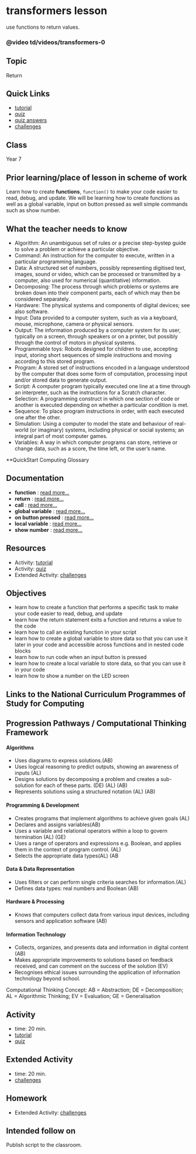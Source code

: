 # transformers lesson

use functions to return values.

### @video td/videos/transformers-0

## Topic

Return

## Quick Links

* [tutorial](/lessons/transformers/tutorial)
* [quiz](/lessons/transformers/quiz)
* [quiz answers](/lessons/transformers/quiz-answers)
* [challenges](/lessons/transformers/challenges)

## Class

Year 7

## Prior learning/place of lesson in scheme of work

Learn how to create **functions**, ` function() ` to make your code easier to read, debug, and update. We will be learning how to create functions as well as a global variable, input on button pressed as well simple commands such as show number.

## What the teacher needs to know

* Algorithm: An unambiguous set of rules or a precise step-bystep guide to solve a problem or achieve a particular objective.
* Command: An instruction for the computer to execute, written in a particular programming language.
* Data: A structured set of numbers, possibly representing digitised text, images, sound or video, which can be processed or transmitted by a computer, also used for numerical (quantitative) information.
* Decomposing: The process through which problems or systems are broken down into their component parts, each of which may then be considered separately.
* Hardware: The physical systems and components of digital devices; see also software.
* Input: Data provided to a computer system, such as via a keyboard, mouse, microphone, camera or physical sensors.
* Output: The information produced by a computer system for its user, typically on a screen, through speakers or on a printer, but possibly through the control of motors in physical systems.
* Programmable toys: Robots designed for children to use, accepting input, storing short sequences of simple instructions and moving according to this stored program.
* Program: A stored set of instructions encoded in a language understood by the computer that does some form of computation, processing input and/or stored data to generate output.
* Script: A computer program typically executed one line at a time through an interpreter, such as the instructions for a Scratch character.
* Selection: A programming construct in which one section of code or another is executed depending on whether a particular condition is met.
* Sequence: To place program instructions in order, with each executed one after the other.
* Simulation: Using a computer to model the state and behaviour of real-world (or imaginary) systems, including physical or social systems; an integral part of most computer games.
* Variables: A way in which computer programs can store, retrieve or change data, such as a score, the time left, or the user’s name.

**QuickStart Computing Glossary

## Documentation

* **function** : [read more...](/js/function)
* **return** : [read more...](/js/return)
* **call** : [read more...](/js/call)
* **global variable** : [read more...](/js/data)
* **on button pressed** : [read more...](/reference/input/on-button-pressed)
* **local variable** : [read more...](/reference/variables/var)
* **show number** : [read more...](/reference/basic/show-number)

## Resources

* Activity: [tutorial](/lessons/transformers/tutorial)
* Activity: [quiz](/lessons/transformers/quiz)
* Extended Activity: [challenges](/lessons/transformers/challenges)

## Objectives

* learn how to create a function that performs a specific task to make your code easier to read, debug, and update
* learn how the return statement exits a function and returns a value to the code
* learn how to call an existing function in your script
* learn how to create a global variable to store data so that you can use it later in your code and accessible across functions and in nested code blocks
* learn how to run code when an input button is pressed
* learn how to create a local variable to store data, so that you can use it in your code
* learn how to show a number on the LED screen

## Links to the National Curriculum Programmes of Study for Computing

## Progression Pathways / Computational Thinking Framework

#### Algorithms

* Uses diagrams to express solutions.(AB)
*  Uses logical reasoning to predict  outputs, showing an awareness of inputs (AL)
*  Designs solutions  by decomposing a problem and creates a sub-solution for each of these parts. (DE) (AL) (AB)
* Represents solutions using a structured notation (AL) (AB)

#### Programming & Development

* Creates programs that implement algorithms to achieve given goals (AL)
*  Declares and assigns variables(AB)
* Uses a variable and relational operators within a loop to govern termination (AL) (GE)
* Uses a range of operators and expressions e.g. Boolean, and applies them in the context of program control. (AL)
* Selects the appropriate data types(AL) (AB

#### Data & Data Representation

* Uses filters or can perform single criteria searches for information.(AL)
* Defines data types: real numbers and Boolean (AB)

#### Hardware & Processing

* Knows that computers collect data from various input devices, including sensors and application software (AB)

#### Information Technology

* Collects, organizes, and presents data and information in digital content (AB)
* Makes appropriate improvements to solutions based on feedback received, and can comment on the success of the solution (EV)
* Recognises ethical issues surrounding the application of information technology beyond school.

Computational Thinking Concept: AB = Abstraction; DE = Decomposition; AL = Algorithmic Thinking; EV = Evaluation; GE = Generalisation

## Activity

* time: 20 min.
* [tutorial](/lessons/transformers/tutorial)
* [quiz](/lessons/transformers/quiz)

## Extended Activity

* time: 20 min.
* [challenges](/lessons/transformers/challenges)

## Homework

* Extended Activity: [challenges](/lessons/transformers/challenges)

## Intended follow on

Publish script to the classroom.

